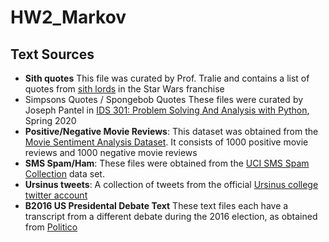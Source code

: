 # HW2_Markov


## Text Sources

<ul><li><b>Sith quotes</b> This file was curated by Prof. Tralie and contains a list of quotes from <a href = "https://starwars.fandom.com/wiki/Sith_Lord">sith lords</a> in the Star Wars franchise</li>

<li><a name = "simpsonspongebob">Simpsons Quotes / Spongebob Quotes</a> These files were curated by Joseph Pantel in <a href = "http://www.ctralie.com/Teaching/IDS301_S2020/index.html">IDS 301: Problem Solving And Analysis with Python</a>, Spring 2020</li>

<li><b>Positive/Negative Movie Reviews</b>: 
This dataset was obtained from the <a href = "https://www.cs.cornell.edu/people/pabo/movie%2Dreview%2Ddata/">Movie Sentiment Analysis Dataset</a>.  It consists of 1000 positive movie reviews and 1000 negative movie reviews
</li>
<li>
<b><a name = "spamham">SMS Spam/Ham</a></b>: These files were obtained from the <a href = "https://archive.ics.uci.edu/ml/datasets/SMS+Spam+Collection">UCI SMS Spam Collection</a> data set.
</li>
<li><b>Ursinus tweets</b>: A collection of tweets from the official <a href = "https://twitter.com/UrsinusCollege">Ursinus college twitter account</a></li>
<li>
<b>B2016 US Presidental Debate Text</b> These text files each have a transcript from a different debate during the 2016 election, as obtained from <a href = "https://www.politico.com/">Politico</a></b>
</li>
</ul>